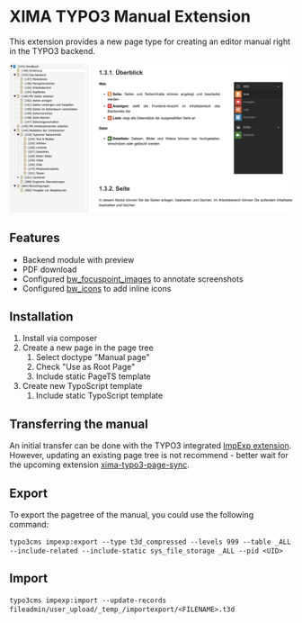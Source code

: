 # XIMA TYPO3 Manual Extension

This extension provides a new page type for creating an editor manual right in the TYPO3 backend.

![Backend Preview](./Documentation/Images/backend_preview.png)

## Features

* Backend module with preview
* PDF download
* Configured [bw_focuspoint_images](https://extensions.typo3.org/extension/bw_focuspoint_images) to annotate screenshots
* Configured [bw_icons](https://extensions.typo3.org/extension/bw_icons) to add inline icons

## Installation

1. Install via composer
2. Create a new page in the page tree
   1. Select doctype "Manual page"
   2. Check "Use as Root Page"
   3. Include static PageTS template
3. Create new TypoScript template
   1. Include static TypoScript template


## Transferring the manual

An initial transfer can be done with the TYPO3 integrated [ImpExp extension](https://docs.typo3.org/c/typo3/cms-impexp/main/en-us/). However, updating an existing page tree is not recommend - better wait for the upcoming extension [xima-typo3-page-sync](https://github.com/xima-media/xima-typo3-page-sync).

## Export

To export the pagetree of the manual, you could use the following command:

```
typo3cms impexp:export --type t3d_compressed --levels 999 --table _ALL --include-related --include-static sys_file_storage _ALL --pid <UID>
```

## Import

```
typo3cms impexp:import --update-records  fileadmin/user_upload/_temp_/importexport/<FILENAME>.t3d
```
